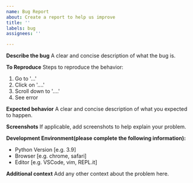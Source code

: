 ```yaml
---
name: Bug Report
about: Create a report to help us improve
title: ''
labels: bug
assignees: ''

---
```


**Describe the bug**
A clear and concise description of what the bug is.

**To Reproduce**
Steps to reproduce the behavior:
1. Go to '...'
2. Click on '....'
3. Scroll down to '....'
4. See error

**Expected behavior**
A clear and concise description of what you expected to happen.

**Screenshots**
If applicable, add screenshots to help explain your problem.

**Development Environment(please complete the following information):**
 - Python Version [e.g. 3.9]
 - Browser [e.g. chrome, safari]
 - Editor [e.g. VSCode, vim, REPL.it]

**Additional context**
Add any other context about the problem here.
